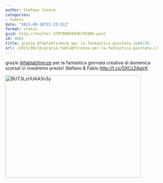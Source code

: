```yaml
---
author: Stefano Cecere
categories:
- Tweets
date: "2013-09-16T21:15:21Z"
format: status
guid: http://twitter-379700050936745985-post
id: 4642
title: grazie @fablabfirenze per la fantastica giornata c&#8230;
url: /2013/09/16/grazie-fablabfirenze-per-la-fantastica-giornata-c/
---
```


grazie [@fablabfirenze](http://twitter.com/fablabfirenze) per la fantastica giornata creativa di domenica scorsa! ci rivedremo presto! Stefano & Fabio http://t.co/SXCz2ApjrK

<img width="426" height="320" src="http://stefanocecere.com/wp-content/uploads/sites/3/2013/09/BUT3LzrIUAA3n3y-426x320.jpg" class="attachment-medium" alt="BUT3LzrIUAA3n3y" />